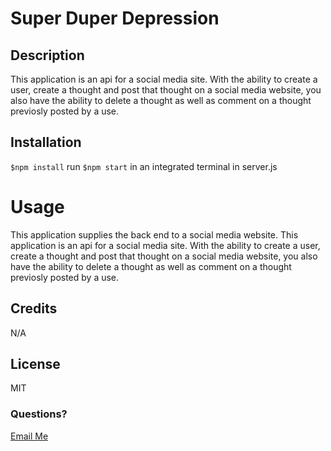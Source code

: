 # Super Duper Depression 

## Description
This application is an api for a social media site.   With the ability to create a user, create a thought and post that thought on a social media website, you also have the ability to delete a thought as well as comment on a thought previosly posted by a use. 

## Installation
`$npm install`
run `$npm start` in an integrated terminal in server.js


# Usage
This application supplies the back end to a social media website. 
This application is an api for a social media site.   With the ability to create a user, create a thought and post that thought on a social media website, you also have the ability to delete a thought as well as comment on a thought previosly posted by a use. 

## Credits
N/A

## License
MIT


### Questions?
 <a href="mailto:sweet.victoria1218@gmail.com">Email Me</a>
